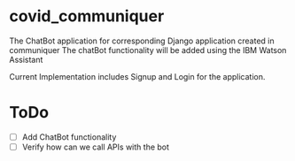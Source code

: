 # covid_communiquer

The ChatBot application for corresponding Django application created in communiquer
The chatBot functionality will be added using the IBM Watson Assistant

Current Implementation includes Signup and Login for the application.

# ToDo

- [ ] Add ChatBot functionality
- [ ] Verify how can we call APIs with the bot
